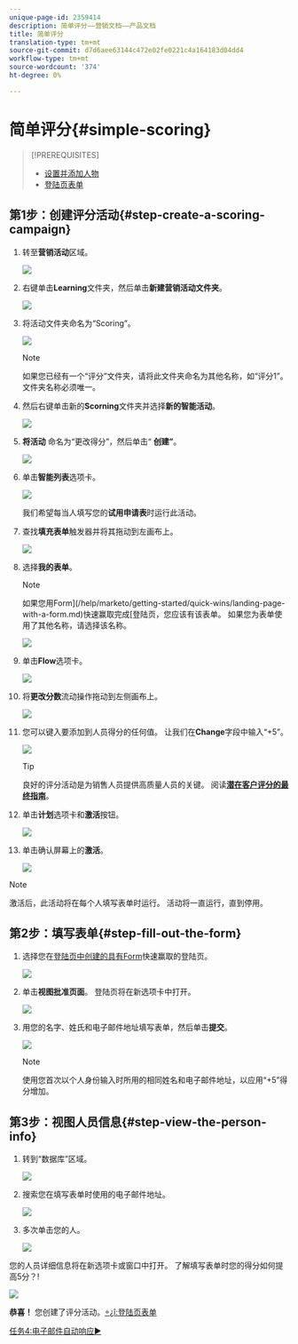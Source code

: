 ```yaml
---
unique-page-id: 2359414
description: 简单评分——营销文档——产品文档
title: 简单评分
translation-type: tm+mt
source-git-commit: d7d6aee63144c472e02fe0221c4a164183d04dd4
workflow-type: tm+mt
source-wordcount: '374'
ht-degree: 0%

---
```



# 简单评分{#simple-scoring}

>[!PREREQUISITES]
>
>* [设置并添加人物](get-set-up-and-add-a-person.md)
>* [登陆页表单](landing-page-with-a-form.md)


## 第1步：创建评分活动{#step-create-a-scoring-campaign}

1. 转至&#x200B;**营销活动**&#x200B;区域。

   ![](assets/ma-1.png)

1. 右键单击&#x200B;**Learning**&#x200B;文件夹，然后单击&#x200B;**新建营销活动文件夹**。

   ![](assets/two-2.png)

1. 将活动文件夹命名为“Scoring”。

   ![](assets/three-1.png)

   >[!NOTE]
   >
   >如果您已经有一个“评分”文件夹，请将此文件夹命名为其他名称，如“评分1”。 文件夹名称必须唯一。

1. 然后右键单击新的&#x200B;**Scorning**&#x200B;文件夹并选择&#x200B;**新的智能活动**。

   ![](assets/four.png)

1. **将活动** 命名为“更改得分”，然后单击“ **创建”**。

   ![](assets/five-1.png)

1. 单击&#x200B;**智能列表**&#x200B;选项卡。

   ![](assets/six-1.png)

   我们希望每当人填写您的&#x200B;**试用申请表**&#x200B;时运行此活动。

1. 查找&#x200B;**填充表单**&#x200B;触发器并将其拖动到左画布上。

   ![](assets/image2014-9-24-11-3a43-3a35.png)

1. 选择&#x200B;**我的表单**。

   >[!NOTE]
   >
   >如果您用Form](/help/marketo/getting-started/quick-wins/landing-page-with-a-form.md)快速赢取完成[登陆页，您应该有该表单。 如果您为表单使用了其他名称，请选择该名称。

   ![](assets/image2014-9-24-11-3a44-3a16.png)

1. 单击&#x200B;**Flow**&#x200B;选项卡。

   ![](assets/image2014-9-24-11-3a44-3a33.png)

1. 将&#x200B;**更改分数**&#x200B;流动操作拖动到左侧画布上。

   ![](assets/image2014-9-24-11-3a44-3a45.png)

1. 您可以键入要添加到人员得分的任何值。 让我们在&#x200B;**Change**&#x200B;字段中输入“+5”。

   ![](assets/eleven-1.png)

   >[!TIP]
   >
   >良好的评分活动是为销售人员提供高质量人员的关键。 阅读&#x200B;[**潜在客户评分的最终指南**](https://www.marketo.com/definitive-guides/lead-scoring/)。

1. 单击&#x200B;**计划**&#x200B;选项卡和&#x200B;**激活**&#x200B;按钮。

   ![](assets/twelve-1.png)

1. 单击确认屏幕上的&#x200B;**激活**。

   ![](assets/thirteen-1.png)

>[!NOTE]
>
>激活后，此活动将在每个人填写表单时运行。 活动将一直运行，直到停用。

## 第2步：填写表单{#step-fill-out-the-form}

1. 选择您在[登陆页中创建的具有Form](/help/marketo/getting-started/quick-wins/landing-page-with-a-form.md)快速赢取的登陆页。

   ![](assets/fourteen-1.png)

1. 单击&#x200B;**视图批准页面**。 登陆页将在新选项卡中打开。

   ![](assets/image2014-9-24-11-3a47-3a51.png)

1. 用您的名字、姓氏和电子邮件地址填写表单，然后单击&#x200B;**提交**。

   ![](assets/image2014-9-24-11-3a47-3a59.png)

   >[!NOTE]
   >
   >使用您首次以个人身份输入时所用的相同姓名和电子邮件地址，以应用“+5”得分增加。

## 第3步：视图人员信息{#step-view-the-person-info}

1. 转到“数据库”区域。

   ![](assets/db-2.png)

1. 搜索您在填写表单时使用的电子邮件地址。

   ![](assets/eighteen.png)

1. 多次单击您的人。

   ![](assets/nineteen.png)

您的人员详细信息将在新选项卡或窗口中打开。 了解填写表单时您的得分如何提高5分？!

![](assets/twenty.png)

**恭喜！** 您创建了评分活动。[÷¿î:登陆页表单](/help/marketo/getting-started/quick-wins/landing-page-with-a-form.md)

[任务4:电子邮件自动响应►](/help/marketo/getting-started/quick-wins/email-auto-response.md)
